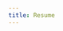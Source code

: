 ```yaml
---
title: Resume
---
```



<object data="/assets/shyam_jesalpura_resume.pdf" width="1000" height="1000" type="application/pdf"></object>
